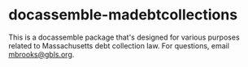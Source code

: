 # docassemble-madebtcollections

This is a docassemble package that's designed for various purposes related to Massachusetts debt collection law. For questions, email mbrooks@gbls.org.
